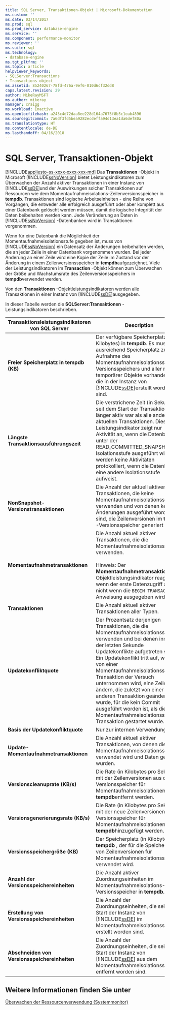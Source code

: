 ```yaml
---
title: SQL Server, Transaktionen-Objekt | Microsoft-Dokumentation
ms.custom: ''
ms.date: 03/14/2017
ms.prod: sql
ms.prod_service: database-engine
ms.service: ''
ms.component: performance-monitor
ms.reviewer: ''
ms.suite: sql
ms.technology:
- database-engine
ms.tgt_pltfrm: ''
ms.topic: article
helpviewer_keywords:
- SQLServer:Transactions
- Transactions object
ms.assetid: 85240267-78fd-476a-9ef6-010d6cf32dd8
caps.latest.revision: 29
author: MikeRayMSFT
ms.author: mikeray
manager: craigg
ms.workload: Inactive
ms.openlocfilehash: a243c4d72daa8ee228d164a7675f8b5c1eab4896
ms.sourcegitcommit: 7a6df3fd5bea9282ecdeffa94d13ea1da6def80a
ms.translationtype: HT
ms.contentlocale: de-DE
ms.lasthandoff: 04/16/2018
---
```

# <a name="sql-server-transactions-object"></a>SQL Server, Transaktionen-Objekt
[!INCLUDE[appliesto-ss-xxxx-xxxx-xxx-md](../../includes/appliesto-ss-xxxx-xxxx-xxx-md.md)]
  Das **Transaktionen** -Objekt in Microsoft [!INCLUDE[ssNoVersion](../../includes/ssnoversion-md.md)] bietet Leistungsindikatoren zum Überwachen der Anzahl aktiver Transaktionen in einer Instanz von [!INCLUDE[ssDE](../../includes/ssde-md.md)]und der Auswirkungen solcher Transaktionen auf Ressourcen wie dem Momentaufnahmeisolations-Zeilenversionsspeicher in **tempdb**. Transaktionen sind logische Arbeitseinheiten - eine Reihe von Vorgängen, die entweder alle erfolgreich ausgeführt oder aber komplett aus einer Datenbank gelöscht werden müssen, damit die logische Integrität der Daten beibehalten werden kann. Jede Veränderung an Daten in [!INCLUDE[ssNoVersion](../../includes/ssnoversion-md.md)] -Datenbanken wird in Transaktionen vorgenommen.  
  
 Wenn für eine Datenbank die Möglichkeit der Momentaufnahmeisolationsstufe gegeben ist, muss von [!INCLUDE[ssNoVersion](../../includes/ssnoversion-md.md)] ein Datensatz der Änderungen beibehalten werden, die an jeder Zeile in einer Datenbank vorgenommen wurden. Bei jeder Änderung an einer Zeile wird eine Kopie der Zeile im Zustand vor der Änderung in einem Zeilenversionsspeicher in **tempdb**aufgezeichnet. Viele der Leistungsindikatoren im **Transaction** -Objekt können zum Überwachen der Größe und Wachstumsrate des Zeilenversionsspeichers in **tempdb**verwendet werden.  
  
 Von den **Transaktionen** -Objektleistungsindikatoren werden alle Transaktionen in einer Instanz von [!INCLUDE[ssDE](../../includes/ssde-md.md)]ausgegeben.  
  
 In dieser Tabelle werden die **SQLServer:Transaktionen** -Leistungsindikatoren beschrieben.  
  
|Transaktionsleistungsindikatoren von SQL Server|Description|  
|--------------------------------------|-----------------|  
|**Freier Speicherplatz in tempdb (KB)**|Der verfügbare Speicherplatz (in Kilobytes) in **tempdb**. Es muss ausreichend Speicherplatz zur Aufnahme des Momentaufnahmeisolationsstufen-Versionsspeichers und aller neuer temporärer Objekte vorhanden sein, die in der Instanz von [!INCLUDE[ssDE](../../includes/ssde-md.md)]erstellt worden sind.|  
|**Längste Transaktionsausführungszeit**|Die verstrichene Zeit (in Sekunden) seit dem Start der Transaktion, die länger aktiv war als alle anderen aktuellen Transaktionen. Dieser Leistungsindikator zeigt nur Aktivität an, wenn die Datenbank unter der READ_COMMITTED_SNAPSHOT-Isolationsstufe ausgeführt wird. Es werden keine Aktivitäten protokolliert, wenn die Datenbank eine andere Isolationsstufe aufweist.|  
|**NonSnapshot-Versionstransaktionen**|Die Anzahl der aktuell aktiven Transaktionen, die keine Momentaufnahmeisolationsstufe verwenden und von denen keine Änderungen ausgeführt worden sind, die Zeilenversionen im **tempdb** -Versionsspeicher generiert haben.|  
|**Momentaufnahmetransaktionen**|Die Anzahl aktuell aktiver Transaktionen, die die Momentaufnahmeisolationsstufe verwenden.<br /><br /> Hinweis: Der **Momentaufnahmetransaktionen** -Objektleistungsindikator reagiert, wenn der erste Datenzugriff auftritt, nicht wenn die `BEGIN TRANSACTION` -Anweisung ausgegeben wird.|  
|**Transaktionen**|Die Anzahl aktuell aktiver Transaktionen aller Typen.|  
|**Updatekonfliktquote**|Der Prozentsatz derjenigen Transaktionen, die die Momentaufnahmeisolationsstufe verwenden und bei denen innerhalb der letzten Sekunde Updatekonflikte aufgetreten sind. Ein Updatekonflikt tritt auf, wenn von einer Momentaufnahmeisolationsstufen-Transaktion der Versuch unternommen wird, eine Zeile zu ändern, die zuletzt von einer anderen Transaktion geändert wurde, für die kein Commit ausgeführt worden ist, als die Momentaufnahmeisolationsstufen-Transaktion gestartet wurde.|  
|**Basis der Updatekonfliktquote**|Nur zur internen Verwendung.|
|**Update-Momentaufnahmetransaktionen**|Die Anzahl aktuell aktiver Transaktionen, von denen die Momentaufnahmeisolationsstufe verwendet wird und Daten geändert wurden.|  
|**Versionscleanuprate (KB/s)**|Die Rate (in Kilobytes pro Sekunde), mit der Zeilenversionen aus dem Versionsspeicher für Momentaufnahmeisolationen in **tempdb**entfernt werden.|  
|**Versionsgenerierungsrate (KB/s)**|Die Rate (in Kilobytes pro Sekunde), mit der neue Zeilenversionen zum Versionsspeicher für Momentaufnahmeisolationen in **tempdb**hinzugefügt werden.|  
|**Versionsspeichergröße (KB)**|Der Speicherplatz (in Kilobytes) in **tempdb** , der für die Speicherung von Zeilenversionen für Momentaufnahmeisolationsstufen verwendet wird.|  
|**Anzahl der Versionsspeichereinheiten**|Die Anzahl aktiver Zuordnungseinheiten im Momentaufnahmeisolations-Versionsspeicher in **tempdb**.|  
|**Erstellung von Versionsspeichereinheiten**|Die Anzahl der Zuordnungseinheiten, die seit dem Start der Instanz von [!INCLUDE[ssDE](../../includes/ssde-md.md)] im Momentaufnahmeisolationsspeicher erstellt worden sind.|  
|**Abschneiden von Versionsspeichereinheiten**|Die Anzahl der Zuordnungseinheiten, die seit dem Start der Instanz von [!INCLUDE[ssDE](../../includes/ssde-md.md)] aus dem Momentaufnahmeisolationsspeicher entfernt worden sind.|  
  
## <a name="see-also"></a>Weitere Informationen finden Sie unter  
 [Überwachen der Ressourcenverwendung &#40;Systemmonitor&#41;](../../relational-databases/performance-monitor/monitor-resource-usage-system-monitor.md)  
  
  
